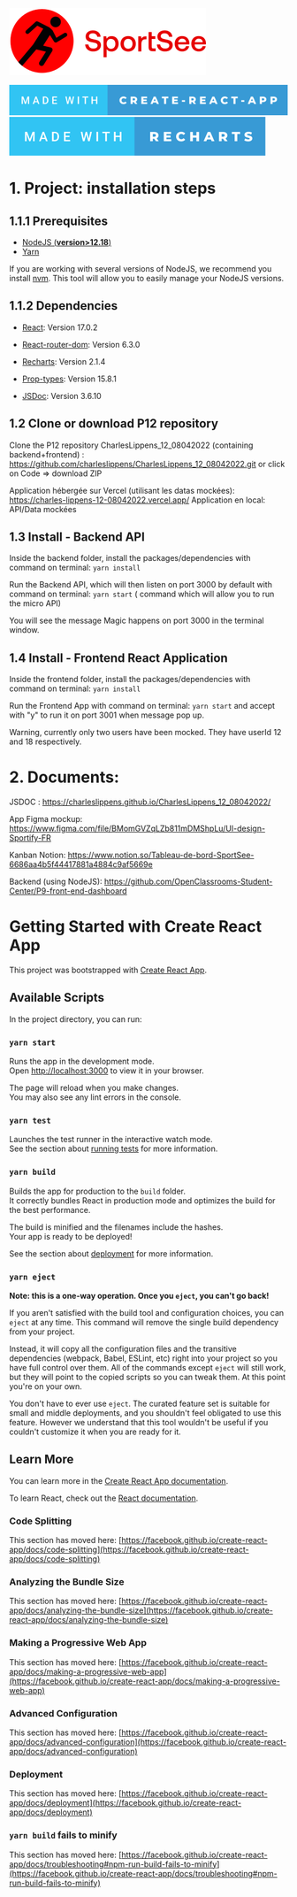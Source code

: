 ![P12- SportSee](https://github.com/charleslippens/CharlesLippens_12_08042022/blob/main/frontend/src/assets/logo.svg)

[![forthebadge](./made-with-create-react-app.svg)](https://create-react-app.dev/)
[![forthebadge](./made-with-recharts.svg)](https://recharts.org/en-US/)

# 1. Project: installation steps

## 1.1.1 Prerequisites

- [NodeJS (**version>12.18**)](https://nodejs.org/en/)
- [Yarn](https://yarnpkg.com/)

If you are working with several versions of NodeJS, we recommend you install [nvm](https://github.com/nvm-sh/nvm). This tool will allow you to easily manage your NodeJS versions.

## 1.1.2 Dependencies

- [React](https://reactjs.org): Version 17.0.2

- [React-router-dom](https://reactrouter.com/): Version 6.3.0

- [Recharts](https://recharts.org/): Version 2.1.4

- [Prop-types](https://www.npmjs.com/package/prop-types):  Version 15.8.1

- [JSDoc](https://jsdoc.app/):  Version 3.6.10



## 1.2 Clone or download P12 repository

Clone the P12 repository CharlesLippens_12_08042022 (containing backend+frontend) : https://github.com/charleslippens/CharlesLippens_12_08042022.git or click on Code => download ZIP

Application hébergée sur Vercel (utilisant les datas mockées): https://charles-lippens-12-08042022.vercel.app/
Application en local: API/Data mockées


## 1.3 Install - Backend API

Inside the backend folder, install the packages/dependencies with command on terminal: `yarn install`

Run the Backend API, which will then listen on port 3000 by default with command on terminal: `yarn start` ( command which will allow you to run the micro API)

You will see the message Magic happens on port 3000 in the terminal window.

## 1.4 Install - Frontend React Application

Inside the frontend folder, install the packages/dependencies with command on terminal: `yarn install`

Run the Frontend App with command on terminal: `yarn start` and accept with "y" to run it on port 3001 when message pop up.

Warning, currently only two users have been mocked. They have userId 12 and 18 respectively.

# 2. Documents:

JSDOC : https://charleslippens.github.io/CharlesLippens_12_08042022/

App Figma mockup: https://www.figma.com/file/BMomGVZqLZb811mDMShpLu/UI-design-Sportify-FR

Kanban Notion: https://www.notion.so/Tableau-de-bord-SportSee-6686aa4b5f44417881a4884c9af5669e

Backend (using NodeJS): https://github.com/OpenClassrooms-Student-Center/P9-front-end-dashboard



# Getting Started with Create React App

This project was bootstrapped with [Create React App](https://github.com/facebook/create-react-app).

## Available Scripts

In the project directory, you can run:

### `yarn start`

Runs the app in the development mode.\
Open [http://localhost:3000](http://localhost:3000) to view it in your browser.

The page will reload when you make changes.\
You may also see any lint errors in the console.

### `yarn test`

Launches the test runner in the interactive watch mode.\
See the section about [running tests](https://facebook.github.io/create-react-app/docs/running-tests) for more information.

### `yarn build`

Builds the app for production to the `build` folder.\
It correctly bundles React in production mode and optimizes the build for the best performance.

The build is minified and the filenames include the hashes.\
Your app is ready to be deployed!

See the section about [deployment](https://facebook.github.io/create-react-app/docs/deployment) for more information.

### `yarn eject`

**Note: this is a one-way operation. Once you `eject`, you can't go back!**

If you aren't satisfied with the build tool and configuration choices, you can `eject` at any time. This command will remove the single build dependency from your project.

Instead, it will copy all the configuration files and the transitive dependencies (webpack, Babel, ESLint, etc) right into your project so you have full control over them. All of the commands except `eject` will still work, but they will point to the copied scripts so you can tweak them. At this point you're on your own.

You don't have to ever use `eject`. The curated feature set is suitable for small and middle deployments, and you shouldn't feel obligated to use this feature. However we understand that this tool wouldn't be useful if you couldn't customize it when you are ready for it.

## Learn More

You can learn more in the [Create React App documentation](https://facebook.github.io/create-react-app/docs/getting-started).

To learn React, check out the [React documentation](https://reactjs.org/).

### Code Splitting

This section has moved here: [https://facebook.github.io/create-react-app/docs/code-splitting](https://facebook.github.io/create-react-app/docs/code-splitting)

### Analyzing the Bundle Size

This section has moved here: [https://facebook.github.io/create-react-app/docs/analyzing-the-bundle-size](https://facebook.github.io/create-react-app/docs/analyzing-the-bundle-size)

### Making a Progressive Web App

This section has moved here: [https://facebook.github.io/create-react-app/docs/making-a-progressive-web-app](https://facebook.github.io/create-react-app/docs/making-a-progressive-web-app)

### Advanced Configuration

This section has moved here: [https://facebook.github.io/create-react-app/docs/advanced-configuration](https://facebook.github.io/create-react-app/docs/advanced-configuration)

### Deployment

This section has moved here: [https://facebook.github.io/create-react-app/docs/deployment](https://facebook.github.io/create-react-app/docs/deployment)

### `yarn build` fails to minify

This section has moved here: [https://facebook.github.io/create-react-app/docs/troubleshooting#npm-run-build-fails-to-minify](https://facebook.github.io/create-react-app/docs/troubleshooting#npm-run-build-fails-to-minify)
